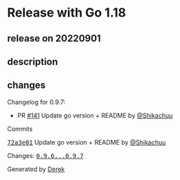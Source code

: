 # Release with Go 1.18

## release on 20220901

## description

## changes

Changelog for 0.9.7:

* PR <a class="issue-link js-issue-link" data-error-text="Failed to load title" data-id="1330709830" data-permission-text="Title is private" data-url="https://github.com/openfaas/of-watchdog/issues/141" data-hovercard-type="pull_request" data-hovercard-url="/openfaas/of-watchdog/pull/141/hovercard" href="https://github.com/openfaas/of-watchdog/pull/141">#141</a> Update go version + README by <a class="user-mention notranslate" data-hovercard-type="user" data-hovercard-url="/users/Shikachuu/hovercard" data-octo-click="hovercard-link-click" data-octo-dimensions="link_type:self" href="https://github.com/Shikachuu">@Shikachuu</a>

Commits

<a class="commit-link" data-hovercard-type="commit" data-hovercard-url="https://github.com/openfaas/of-watchdog/commit/72a3e01186e7dbe6cb5a4e521fe41f5be15575c2/hovercard" href="https://github.com/openfaas/of-watchdog/commit/72a3e01186e7dbe6cb5a4e521fe41f5be15575c2"><tt>72a3e01</tt></a> Update go version + README by <a class="user-mention notranslate" data-hovercard-type="user" data-hovercard-url="/users/Shikachuu/hovercard" data-octo-click="hovercard-link-click" data-octo-dimensions="link_type:self" href="https://github.com/Shikachuu">@Shikachuu</a>

Changes: <a class="commit-link" href="https://github.com/openfaas/of-watchdog/compare/0.9.6...0.9.7"><tt>0.9.6...0.9.7</tt></a>

Generated by <a href="https://github.com/alexellis/derek/">Derek</a>


